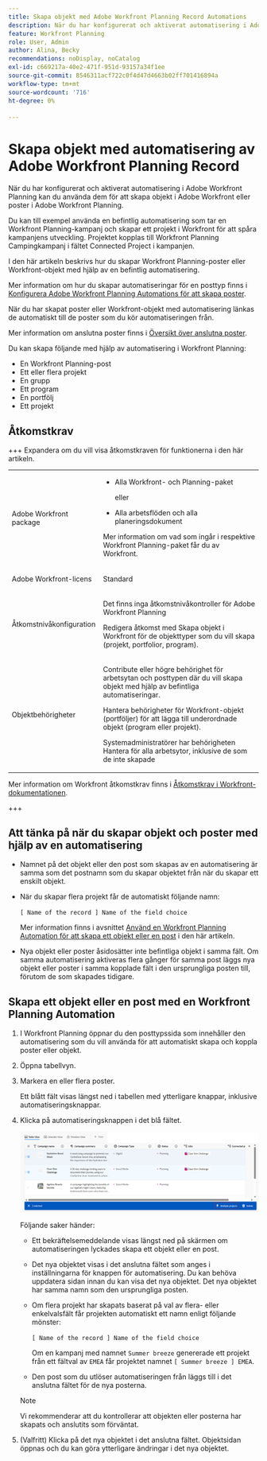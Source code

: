 ```yaml
---
title: Skapa objekt med Adobe Workfront Planning Record Automations
description: När du har konfigurerat och aktiverat automatisering i Adobe Workfront Planning kan du använda dem för att skapa objekt i Adobe Workfront eller poster i Adobe Workfront Planning. I den här artikeln beskrivs hur du skapar poster eller objekt med hjälp av en befintlig automatisering.
feature: Workfront Planning
role: User, Admin
author: Alina, Becky
recommendations: noDisplay, noCatalog
exl-id: c669217a-40e2-471f-951d-93157a34f1ee
source-git-commit: 8546311acf722c0f4d47d4663b02ff701416894a
workflow-type: tm+mt
source-wordcount: '716'
ht-degree: 0%

---
```


# Skapa objekt med automatisering av Adobe Workfront Planning Record


<!--you might need to add something about notifications and emails?!-->

<!--<span class="preview">The highlighted information on this page refers to functionality not yet generally available. It is available only in the Preview environment for all customers. After the monthly releases to Production, the same features are also available in the Production environment for customers who enabled fast releases. </span>   

<span class="preview">For information about fast releases, see [Enable or disable fast releases for your organization](/help/quicksilver/administration-and-setup/set-up-workfront/configure-system-defaults/enable-fast-release-process.md). </span>-->

När du har konfigurerat och aktiverat automatisering i Adobe Workfront Planning kan du använda dem för att skapa objekt i Adobe Workfront eller poster i Adobe Workfront Planning.

Du kan till exempel använda en befintlig automatisering som tar en Workfront Planning-kampanj och skapar ett projekt i Workfront för att spåra kampanjens utveckling. Projektet kopplas till Workfront Planning Campingkampanj i fältet Connected Project i kampanjen.

I den här artikeln beskrivs hur du skapar Workfront Planning-poster eller Workfront-objekt med hjälp av en befintlig automatisering.

Mer information om hur du skapar automatiseringar för en posttyp finns i [Konfigurera Adobe Workfront Planning Automations för att skapa poster](/help/quicksilver/planning/records/configure-automations-to-create-records.md).

När du har skapat poster eller Workfront-objekt med automatisering länkas de automatiskt till de poster som du kör automatiseringen från.

Mer information om anslutna poster finns i [Översikt över anslutna poster](/help/quicksilver/planning/records/connected-records-overview.md).

Du kan skapa följande med hjälp av automatisering i Workfront Planning:

* En Workfront Planning-post
* Ett eller flera projekt
* En grupp
* Ett program
* En portfölj
* Ett projekt

## Åtkomstkrav

+++ Expandera om du vill visa åtkomstkraven för funktionerna i den här artikeln. 

<table style="table-layout:auto"> 
<col> 
</col> 
<col> 
</col> 
<tbody> 
    <tr> 
<tr> 
</tr>   
<tr> 
   <td role="rowheader"><p>Adobe Workfront package</p></td> 
   <td> 
<ul> 
<li><p>Alla Workfront- och Planning-paket</p></li>
eller
<li><p>Alla arbetsflöden och alla planeringsdokument</p></li></ul>
<p>Mer information om vad som ingår i respektive Workfront Planning-paket får du av Workfront. </p> 
   </td> 
  <tr> 
   <td role="rowheader"><p>Adobe Workfront-licens</p></td> 
   <td><p>Standard</p>
   </td> 
  </tr> 
  <tr> 
   <td role="rowheader"><p>Åtkomstnivåkonfiguration</p></td> 
   <td> <p>Det finns inga åtkomstnivåkontroller för Adobe Workfront Planning</p> 
   <p>Redigera åtkomst med Skapa objekt i Workfront för de objekttyper som du vill skapa (projekt, portfolior, program). </p>  
</td> 
  </tr> 
<tr> 
   <td role="rowheader"><p>Objektbehörigheter</p></td> 
   <td> <p>Contribute eller högre behörighet för arbetsytan och posttypen där du vill skapa objekt med hjälp av befintliga automatiseringar. </p>  
   <p>Hantera behörigheter för Workfront-objekt (portföljer) för att lägga till underordnade objekt (program eller projekt).</p>
   <p>Systemadministratörer har behörigheten Hantera för alla arbetsytor, inklusive de som de inte skapade</p>
   </td> 
  </tr> 
</tbody> 
</table>

Mer information om Workfront åtkomstkrav finns i [Åtkomstkrav i Workfront-dokumentationen](/help/quicksilver/administration-and-setup/add-users/access-levels-and-object-permissions/access-level-requirements-in-documentation.md).

+++   

<!--Old:

<table style="table-layout:auto"> 
<col> 
</col> 
<col> 
</col> 
<tbody> 
    <tr> 
<tr> 
<td> 
   <p> Products</p> </td> 
   <td> 
   <ul><li><p> Adobe Workfront</p></li> 
   <li><p> Adobe Workfront Planning<p></li></ul></td> 
  </tr>   
<tr> 
   <td role="rowheader"><p>Adobe Workfront plan*</p></td> 
   <td> 
<p>Any of the following Workfront plans:</p> 
<ul><li>Select</li> 
<li>Prime</li> 
<li>Ultimate</li></ul> 
<p>Workfront Planning is not available for legacy Workfront plans</p> 
   </td> 
<tr> 
   <td role="rowheader"><p>Adobe Workfront Planning package*</p></td> 
   <td> 
<p>Any </p> 
<p>For more information about what is included in each Workfront Planning plan, contact your Workfront account manager. </p> 
   </td> 
 <tr> 
   <td role="rowheader"><p>Adobe Workfront platform</p></td> 
   <td> 
<p>Your organization's instance of Workfront must be onboarded to the Adobe Unified Experience to be able to access Workfront Planning.</p> 
<p>For more information, see <a href="/help/quicksilver/workfront-basics/navigate-workfront/workfront-navigation/adobe-unified-experience.md">Adobe Unified Experience for Workfront</a>. </p> 
   </td> 
   </tr> 
  </tr> 
  <tr> 
   <td role="rowheader"><p>Adobe Workfront license*</p></td> 
   <td> Standard
   <p>Workfront Planning is not available for legacy Workfront licenses</p> 
  </td> 
  </tr> 
  <tr> 
   <td role="rowheader"><p>Access level configuration</p></td> 
   <td> <p>There are no access level controls for Adobe Workfront Planning</p> 
   <p>Edit access with access to Create objects in Workfront for the object types that you want to create (projects, portfolios, programs). </p>  
</td> 
  </tr> 
<tr> 
   <td role="rowheader"><p>Object permissions</p></td> 
   <td> <p>Contribute or higher permissions to the workspace and to the record type where you want to create objects using existing automations. </p>  
   <p>Manage permissions to Workfront objects (portfolios) to add children objects (programs or projects).</p>
   <p>System Administrators have Manage permissions to all workspaces, including the ones they did not create</p>
   </td> 
  </tr> 

</tbody> 
</table> -->

## Att tänka på när du skapar objekt och poster med hjälp av en automatisering

* Namnet på det objekt eller den post som skapas av en automatisering är samma som det postnamn som du skapar objektet från när du skapar ett enskilt objekt.

* När du skapar flera projekt får de automatiskt följande namn:

  `[ Name of the record ] Name of the field choice`

  Mer information finns i avsnittet [Använd en Workfront Planning Automation för att skapa ett objekt eller en post](#use-a-workfront-planning-automation-to-create-an-object-or-a-record) i den här artikeln.

* Nya objekt eller poster åsidosätter inte befintliga objekt i samma fält. Om samma automatisering aktiveras flera gånger för samma post läggs nya objekt eller poster i samma kopplade fält i den ursprungliga posten till, förutom de som skapades tidigare.

<!--hide this for now; they are trying to remove this limitation: * The automation adds additional objects only in the Many to many or One to many connection type fields. In the all other cases, the automation creates the object, but it does not connect it to the original record from which the automation is triggered.-->


## Skapa ett objekt eller en post med en Workfront Planning Automation

1. I Workfront Planning öppnar du den posttypssida som innehåller den automatisering som du vill använda för att automatiskt skapa och koppla poster eller objekt.
1. Öppna tabellvyn.
1. Markera en eller flera poster.

   Ett blått fält visas längst ned i tabellen med ytterligare knappar, inklusive automatiseringsknappar.
1. Klicka på automatiseringsknappen i det blå fältet.

   ![Automatiseringsknappen](assets/automation-custom-button.png)

   Följande saker händer:

   * Ett bekräftelsemeddelande visas längst ned på skärmen om automatiseringen lyckades skapa ett objekt eller en post.

   * Det nya objektet visas i det anslutna fältet som anges i inställningarna för knappen för automatisering. Du kan behöva uppdatera sidan innan du kan visa det nya objektet. Det nya objektet har samma namn som den ursprungliga posten.

   * Om flera projekt har skapats baserat på val av flera- eller enkelvalsfält får projekten automatiskt ett namn enligt följande mönster:

     `[ Name of the record ] Name of the field choice`

     Om en kampanj med namnet `Summer breeze` genererade ett projekt från ett fältval av `EMEA` får projektet namnet `[ Summer breeze ] EMEA`.

   * Den post som du utlöser automatiseringen från läggs till i det anslutna fältet för de nya posterna.

   >[!NOTE]
   >
   >Vi rekommenderar att du kontrollerar att objekten eller posterna har skapats och anslutits som förväntat.

1. (Valfritt) Klicka på det nya objektet i det anslutna fältet. Objektsidan öppnas och du kan göra ytterligare ändringar i det nya objektet.

<!--ORIGINAL AUTOMATION FUNCTIONALITY - BEFORE FEB. 20, 2025

You can configure automations in Adobe Workfront Planning that, when activated, create objects in Workfront or records in Workfront Planning when triggered from a Planning record. The created objects or records are automatically connected to the records you are triggering the automation from. 

You can configure and activate the automation in the record type's page in Workfront Planning. The connected object that is created is placed in the connected field of the record type you run the automation from. 

For example, you could create an automation that takes a Workfront Planning campaign and creates a project in Workfront to track that campaign's progress. The project would be connected to the Workfront Planning campaign in the Connected Project field on the campaign.

For more information on connected records, see [Connected records overview](/help/quicksilver/planning/records/connected-records-overview.md).

## Access requirements

+++ Expand to view access requirements. 

You must have the following access to perform the steps in this article:  

 <table style="table-layout:auto"> 
<col> 
</col> 
<col> 
</col> 
<tbody> 
    <tr> 
<tr> 
<td> 
   <p> Products</p> </td> 
   <td> 
   <ul><li><p> Adobe Workfront</p></li> 
   <li><p> Adobe Workfront Planning<p></li></ul></td> 
  </tr>   
<tr> 
   <td role="rowheader"><p>Adobe Workfront plan*</p></td> 
   <td> 
<p>Any of the following Workfront plans:</p> 
<ul><li>Select</li> 
<li>Prime</li> 
<li>Ultimate</li></ul> 
<p>Workfront Planning is not available for legacy Workfront plans</p> 
   </td> 
<tr> 
   <td role="rowheader"><p>Adobe Workfront Planning package*</p></td> 
   <td> 
<p>Any </p> 
<p>For more information about what is included in each Workfront Planning plan, contact your Workfront account manager. </p> 
   </td> 
 <tr> 
   <td role="rowheader"><p>Adobe Workfront platform</p></td> 
   <td> 
<p>Your organization's instance of Workfront must be onboarded to the Adobe Unified Experience to be able to access Workfront Planning.</p> 
<p>For more information, see <a href="/help/quicksilver/workfront-basics/navigate-workfront/workfront-navigation/adobe-unified-experience.md">Adobe Unified Experience for Workfront</a>. </p> 
   </td> 
   </tr> 
  </tr> 
  <tr> 
   <td role="rowheader"><p>Adobe Workfront license*</p></td> 
   <td> Standard
   <p>Workfront Planning is not available for legacy Workfront licenses</p> 
  </td> 
  </tr> 
  <tr> 
   <td role="rowheader"><p>Access level configuration</p></td> 
   <td> <p>There are no access level controls for Adobe Workfront Planning</p> 
   <p>Edit access in Workfront for the object types that you want to create (projects, portfolios, programs). </p>  
</td> 
  </tr> 
<tr> 
   <td role="rowheader"><p>Object permissions</p></td> 
   <td> <p>Manage permissions to the workspace you want to add records to. </p>  
   <p>System Administrators have permissions to all workspaces, including the ones they did not create</p>
   <p>Manage permissions to Workfront objects (portfolios) to add children objects (projects).</p>
   </td> 
  </tr> 
<tr> 
   <td role="rowheader"><p>Layout template</p></td> 
   <td> <p>All users, including Workfront administrators,  must be assigned a layout template that includes the Planning area in the Main Menu </p> </td> 
  </tr> 
</tbody> 
</table> 

 *For more information about Workfront access requirements, see [Access requirements in Workfront documentation](/help/quicksilver/administration-and-setup/add-users/access-levels-and-object-permissions/access-level-requirements-in-documentation.md).   

+++


## Considerations about creating objects and records using an automation

* The new object or record name is the same as the record name from which you create it. 
* New objects or records don't override existing ones in the same field. Triggering the same automation multiple times for the same records adds the new objects or records in the same connected field of the original record, in addition to the ones created before. 
* The automation adds additional objects only in the Many to many or One to many connection type fields. In the all other cases, the automation creates the object, but it does not connect it to the original record from which the automation is triggered. 

## Configure an automation in Workfront Planning

You must configure an automation for a record type in Workfront Planning, before you can use it to create objects.

{{step1-to-planning}}

1. Click a record type card, then click the name of a record. 

   The record type page opens. 
1. Click the **More** menu ![More menu](assets/more-menu.png) to the right of the record type name, then click **Manage automations**. 

   The list of available automations for the selected record type opens.

1. Click **New automation** in the upper-right corner of the screen. The **New automation** box opens.
1. Update the following fields:

   * Replace **Untitled automation** with the text that you want to appear on the automation button. Users will click this button when using the automation to create a Workfront object or a Planning record.
   * **Description**: Add a description to identify the purpose of the automation.
1. Click **Save**.
   The automation details page opens. 

1. On the automation's details page, update the following fields in the **Triggers** section: 

   * **Trigger**: Select the action that will trigger the automation. For example, select **Button click**. (********update this step with a list of all possible triggers; right not only Button click is available***********)

1. Update the following fields in the **Actions** section: <********submitted bugs for these fields - see if they need changing here*********)
   * **Object type**: Select the object that you want the automation to create. This is a required field.
      
      You can create the following objects from Workfront Planning records: 

      * Project
      * Portfolio
      * Program
      * Group
      * Record

      >[!TIP]
      >
      >After you saved the automation, you can no longer change the object type in this field.

1. (Conditional) Depending on what type of object you want to create, update the following fields:


   * **Project**: 
      * **Connected field where the object is created**: This is the connected field where the new project will display. This is a required field. 
      * **Template from which to create the project**: Select a project template that Workfront will use to create the project.  
   * **Portfolio**:
      * **Connected field where the object is created**: This is the connected field where the new portfolio will display. This is a required field.
      * **Custom form to attach to the new portfolio**: Select a custom form to attach to the new portfolio. You must create a portfolio custom form before you can select it. 
   * **Program**: 
      * **Connected field where the object is created**: This is the connected field where the new program will display. This is a required field.
      * **Program portfolio**: Select a portfolio where the new program will be added. This is a required field.
      * **Custom form to attach to the new program**: Select a custom form to attach to the new program. You must create a program custom form before you can select it. 
   * **Group**:
      * **Connected field where the object is created**: This is the connected field where the new group will display. This is a required field.
      * **Custom form to attach to the new group**: Select a custom form to attach to the new program. You must create a program custom form before you can select it. 
   * **Record**: 
      * **Connected record type**: Select the record type you want to create. 
      * **Connected field where the record is created**: This is the connected field where the new record will display. This is a required field. (******this might need revision as right now it shows the field on the connected record table where the current record will display; submitted a bug to correct this label*********)
      * **Map fields**
         * **Transfer from**: Select fields from the record type the automation is created for to map them to the fields of the connected record type. 
      * **Transfer to**: Select fields from the newly created record that will populate with information from the record you are running the automation from. 
1. (Optional and conditional) If you selected to create a record, click **Add fields** to map additional lookup fields from one record to another.
1. (Optional and conditional) If you don't have a connection field for a Workfront object type, click the **Create a connection field** icon ![Create a connection field icon](assets/create-a-connection-field-icon.png) to add a field.

   The new field is automatically created and named **Connected < Workfront object name >**. For example, when a portfolio connected field is created for the record, it is named "Connected portfolio." 

1. Click **Save** in the upper-right corner of the automation details page. 

   The automation displays on the list of automations, and is available to use in records.
1. (Optional) To edit, disable, or delete an automation, do the following:

   1. From the list of automations, hover over the name of a saved automation, then click the **More** menu ![More menu](assets/more-menu.png).

   1. Click **Edit** to update information about and configure fields on the automation.
   1. Click **Disable** to remove the automation from the table view and prevent users from using it to create records or objects. To make it available again, click the **More** menu ![More menu](assets/more-menu.png) again, then click **Activate**.
   1. Click **Delete** to delete the automation. A deleted automation cannot be recovered. Records that have been created using the automation remain connected to the record originally selected.  

## Use a Workfront Planning automation to create an object or a record

1. In Workfront Planning, open the record type page that contains the records you want to use to create Workfront objects or Planning records. 
1. Open the table view. 
1. Select one or more records.
   
   A blue bar displays at the bottom of the table with additional buttons, including automation buttons. 
1. Click the automation button near the lower-right corner of the screen. 

   ![Automation button](assets/automation-custom-button.png)

   A confirmation message displays at the bottom of the screen, if the automation successfully created an object or a record. 

   The new object displays in the connected field you indicated in the setup of the automation button. You might need to refresh your page before viewing the new object. 

   >[!NOTE]
   >
   >We recommend checking that the object was created and connected as expected.

1. (Optional) Click the new object in the connected field. The object page opens and you can make additional changes to the new object. 

-->

